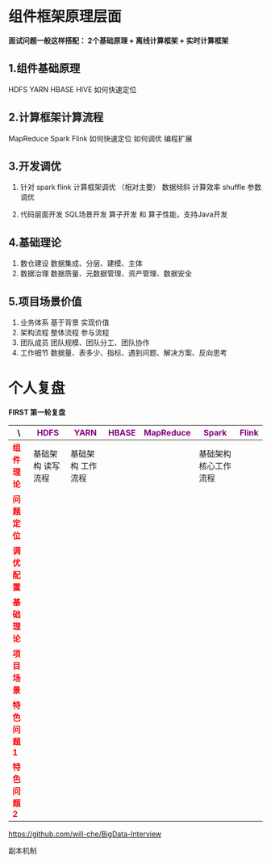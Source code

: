 # 组件框架原理层面

**面试问题一般这样搭配： 2个基础原理 + 离线计算框架 + 实时计算框架**

## 1.组件基础原理

HDFS YARN HBASE HIVE
如何快速定位

## 2.计算框架计算流程

MapReduce Spark Flink
如何快速定位
如何调优
编程扩展

## 3.开发调优

1. 针对 spark flink 计算框架调优 （相对主要）
数据倾斜 计算效率 shuffle 参数调优

2. 代码层面开发
SQL场景开发 算子开发 和 算子性能，支持Java开发

## 4.基础理论

1. 数仓建设
数据集成、分层、建模、主体
2. 数据治理
数据质量、元数据管理、资产管理、数据安全

## 5.项目场景价值

1. 业务体系
基于背景 实现价值
2. 架构流程
整体流程 参与流程
3. 团队成员
团队规模、团队分工、团队协作
4. 工作细节
数据量、表多少、指标、遇到问题、解决方案、反向思考

# 个人复盘

**FIRST 第一轮复盘**

| \                                        | <span style="color:purple">HDFS | <span style="color:purple">YARN |   <span style="color:purple">HBASE   |    <span style="color:purple">MapReduce |   <span style="color:purple">Spark   | <span style="color:purple">Flink |
|------------------------------------------|---------------------------------|---------------------------------| ---- | ---- |--------------------------------------| ---- |
| <span style="color:red">**组件理论**  | 基础架构  读写流程                      | 基础架构 工作流程                       |      |      | 基础架构  核心工作流程                                |       |
| <span style="color:red">**问题定位**  |                                 |                                 |      |      |                                      |       |
| <span style="color:red">**调优配置**  |                                 |                                 |      |      |                                      |       |
| <span style="color:red">**基础理论**  |                                 |                                 |      |      |                                      |       |
| <span style="color:red">**项目场景**  |                                 |                                 |      |      |                                      |       |
| <span style="color:red">**特色问题1** |                                 |                                 |      |      |                                      |       |
| <span style="color:red">**特色问题2** |                                 |                                 |      |      |                                      |       |


https://github.com/will-che/BigData-Interview

副本机制